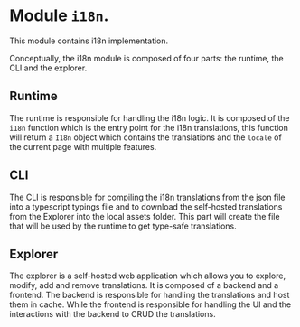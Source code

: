 # Module `i18n`.

This module contains i18n implementation.

Conceptually, the i18n module is composed of four parts: the runtime, the CLI and the explorer.

## Runtime

The runtime is responsible for handling the i18n logic. It is composed of the `i18n` function which
is the entry point for the i18n translations, this function will return a `I18n` object which
contains the translations and the `locale` of the current page with multiple features.

## CLI

The CLI is responsible for compiling the i18n translations from the json file into a typescript
typings file and to download the self-hosted translations from the Explorer into the local assets
folder. This part will create the file that will be used by the runtime to get type-safe
translations.

## Explorer

The explorer is a self-hosted web application which allows you to explore, modify, add and remove
translations. It is composed of a backend and a frontend. The backend is responsible for handling
the translations and host them in cache. While the frontend is responsible for handling the UI and
the interactions with the backend to CRUD the translations.
